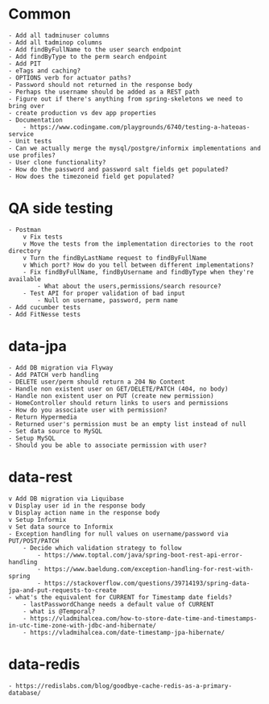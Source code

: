 # Common
    - Add all tadminuser columns
    - Add all tadminop columns
    - Add findByFullName to the user search endpoint
    - Add findByType to the perm search endpoint
    - Add PIT
    - eTags and caching?
    - OPTIONS verb for actuator paths?
    - Password should not returned in the response body
    - Perhaps the username should be added as a REST path
    - Figure out if there's anything from spring-skeletons we need to bring over
    - create production vs dev app properties
    - Documentation
        - https://www.codingame.com/playgrounds/6740/testing-a-hateoas-service
    - Unit tests
    - Can we actually merge the mysql/postgre/informix implementations and use profiles?
    - User clone functionality?
    - How do the password and password salt fields get populated?
    - How does the timezoneid field get populated?

# QA side testing
    - Postman
        v Fix tests
        v Move the tests from the implementation directories to the root directory
        v Turn the findByLastName request to findByFullName
        v Which port? How do you tell between different implementations?
        - Fix findByFullName, findByUsername and findByType when they're available
            - What about the users,permissions/search resource?
        - Test API for proper validation of bad input
            - Null on username, password, perm name
    - Add cucumber tests
    - Add FitNesse tests

# data-jpa
    - Add DB migration via Flyway
    - Add PATCH verb handling
    - DELETE user/perm should return a 204 No Content
    - Handle non existent user on GET/DELETE/PATCH (404, no body)
    - Handle non existent user on PUT (create new permission)
    - HomeController should return links to users and permissions
    - How do you associate user with permission?
    - Return Hypermedia
    - Returned user's permission must be an empty list instead of null
    - Set data source to MySQL
    - Setup MySQL
    - Should you be able to associate permission with user?

# data-rest
    v Add DB migration via Liquibase
    v Display user id in the response body
    v Display action name in the response body
    v Setup Informix
    v Set data source to Informix
    - Exception handling for null values on username/password via PUT/POST/PATCH
        - Decide which validation strategy to follow
            - https://www.toptal.com/java/spring-boot-rest-api-error-handling
            - https://www.baeldung.com/exception-handling-for-rest-with-spring
            - https://stackoverflow.com/questions/39714193/spring-data-jpa-and-put-requests-to-create
    - what's the equivalent for CURRENT for Timestamp date fields?
        - lastPasswordChange needs a default value of CURRENT
        - what is @Temporal?
        - https://vladmihalcea.com/how-to-store-date-time-and-timestamps-in-utc-time-zone-with-jdbc-and-hibernate/
        - https://vladmihalcea.com/date-timestamp-jpa-hibernate/

# data-redis
    - https://redislabs.com/blog/goodbye-cache-redis-as-a-primary-database/
